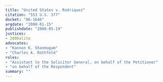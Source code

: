 ```yaml
---
title: "United States v. Rodriquez"
citation: "553 U.S. 377"
docket: "06-1646"
argdate: "2008-01-15"
publishdate: "2008-05-19"
justices:
- 2006alito
advocates:
- "Kannon K. Shanmugam"
- "Charles A. Rothfeld"
roles:
- "Assistant to the Solicitor General, on behalf of the Petitioner"
- "on behalf of the Respondent"
summary: ""
---
```


